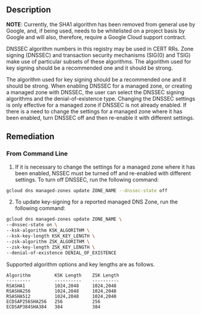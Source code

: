 ## Description

**NOTE**: Currently, the SHA1 algorithm has been removed from general use by Google, and, if being used, needs to be whitelisted on a project basis by Google and will also, therefore, require a Google Cloud support contract.

DNSSEC algorithm numbers in this registry may be used in CERT RRs. Zone signing (DNSSEC) and transaction security mechanisms (SIG(0) and TSIG) make use of particular subsets of these algorithms. The algorithm used for key signing should be a recommended one and it should be strong.

The algorithm used for key signing should be a recommended one and it should be strong. When enabling DNSSEC for a managed zone, or creating a managed zone with DNSSEC, the user can select the DNSSEC signing algorithms and the denial-of-existence type. Changing the DNSSEC settings is only effective for a managed zone if DNSSEC is not already enabled. If there is a need to change the settings for a managed zone where it has been enabled, turn DNSSEC off and then re-enable it with different settings.

## Remediation

### From Command Line

1. If it is necessary to change the settings for a managed zone where it has been enabled, NSSEC must be turned off and re-enabled with different settings. To turn off DNSSEC, run the following command:

```bash
gcloud dns managed-zones update ZONE_NAME --dnssec-state off
```

2. To update key-signing for a reported managed DNS Zone, run the following command:

```bash
gcloud dns managed-zones update ZONE_NAME \
--dnssec-state on \
--ksk-algorithm KSK_ALGORITHM \
--ksk-key-length KSK_KEY_LENGTH \
--zsk-algorithm ZSK_ALGORITHM \
--zsk-key-length ZSK_KEY_LENGTH \
--denial-of-existence DENIAL_OF_EXISTENCE
```

Supported algorithm options and key lengths are as follows.

```
Algorithm         KSK Length    ZSK Length
---------         ----------    ----------
RSASHA1           1024,2048     1024,2048
RSASHA256         1024,2048     1024,2048
RSASHA512         1024,2048     1024,2048
ECDSAP256SHA256   256           256
ECDSAP384SHA384   384           384
```
